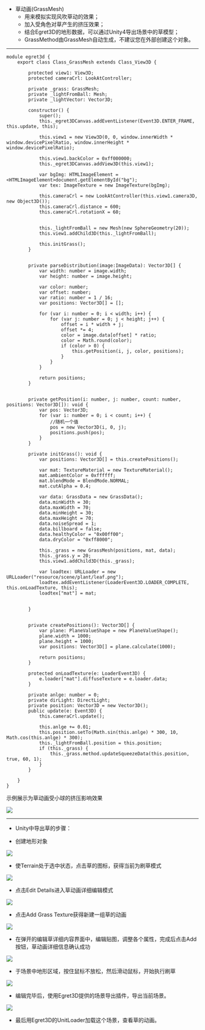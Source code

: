 
* 草动画(GrassMesh)
	* 用来模拟实现风吹草动的效果；
	* 加入受角色对草产生的挤压效果；
	* 结合Egret3D的地形数据，可以通过Unity4导出场景中的草模型；
	* GrassMethod由GrassMesh自动生成，不建议您在外部创建这个对象。
	
----------

	module egret3d {
	    export class Class_GrassMesh extends Class_View3D {
	
	        protected view1: View3D;
	        protected cameraCrl: LookAtController;
	
	        private _grass: GrassMesh;
	        private _lightFromBall: Mesh;
	        private _lightVector: Vector3D;
	
	        constructor() {
	            super();
	            this._egret3DCanvas.addEventListener(Event3D.ENTER_FRAME, this.update, this);
	
	            this.view1 = new View3D(0, 0, window.innerWidth * window.devicePixelRatio, window.innerHeight * window.devicePixelRatio);
	
	            this.view1.backColor = 0xff000000;
	            this._egret3DCanvas.addView3D(this.view1);
	
	            var bgImg: HTMLImageElement = <HTMLImageElement>document.getElementById("bg");
	            var tex: ImageTexture = new ImageTexture(bgImg);
	
	            this.cameraCrl = new LookAtController(this.view1.camera3D, new Object3D());
	            this.cameraCrl.distance = 600;
	            this.cameraCrl.rotationX = 60;
	
	
	            this._lightFromBall = new Mesh(new SphereGeometry(20));
	            this.view1.addChild3D(this._lightFromBall);
	
	            this.initGrass();
	        }
	
	
	        private parseDistribution(image:ImageData): Vector3D[] {
	            var width: number = image.width;
	            var height: number = image.height;
	
	            var color: number;
	            var offset: number;
	            var ratio: number = 1 / 16;
	            var positions: Vector3D[] = [];
	
	            for (var i: number = 0; i < width; i++) {
	                for (var j: number = 0; j < height; j++) {
	                    offset = i * width + j;
	                    offset *= 4;
	                    color = image.data[offset] * ratio;
	                    color = Math.round(color);
	                    if (color > 0) {
	                        this.getPosition(i, j, color, positions);
	                    }
	                }
	            }
	
	            return positions;
	        }
	
	
	        private getPosition(i: number, j: number, count: number, positions: Vector3D[]): void {
	            var pos: Vector3D;
	            for (var i: number = 0; i < count; i++) {
	                //随机一个值
	                pos = new Vector3D(i, 0, j);
	                positions.push(pos);
	            }
	        }
	
	        private initGrass(): void {
	            var positions: Vector3D[] = this.createPositions();
	
	            var mat: TextureMaterial = new TextureMaterial();
	            mat.ambientColor = 0xffffff;
	            mat.blendMode = BlendMode.NORMAL;
	            mat.cutAlpha = 0.4;
	
	            var data: GrassData = new GrassData();
	            data.minWidth = 30;
	            data.maxWidth = 70;
	            data.minHeight = 30;
	            data.maxHeight = 70;
	            data.noiseSpread = 1;
	            data.billboard = false;
	            data.healthyColor = "0x00ff00";
	            data.dryColor = "0xff8000";
	
	            this._grass = new GrassMesh(positions, mat, data);
	            this._grass.y = 20;
	            this.view1.addChild3D(this._grass);
	
	            var loadtex: URLLoader = new URLLoader("resource/scene/plant/leaf.png");
	            loadtex.addEventListener(LoaderEvent3D.LOADER_COMPLETE, this.onLoadTexture, this);
	            loadtex["mat"] = mat;
	
	
	        }
	
	
	        private createPositions(): Vector3D[] {
	            var plane: PlaneValueShape = new PlaneValueShape();
	            plane.width = 1000;
	            plane.height = 1000;
	            var positions: Vector3D[] = plane.calculate(1000);
	
	            return positions;
	        }
	
	        protected onLoadTexture(e: LoaderEvent3D) {
	            e.loader["mat"].diffuseTexture = e.loader.data;
	        }
	
	        private anlge: number = 0;
	        private dirLight: DirectLight;
	        private position: Vector3D = new Vector3D();
	        public update(e: Event3D) {
	            this.cameraCrl.update();
	
	            this.anlge += 0.01;
	            this.position.setTo(Math.sin(this.anlge) * 300, 10, Math.cos(this.anlge) * 300);
	            this._lightFromBall.position = this.position;
	            if (this._grass) {
	                this._grass.method.updateSqueezeData(this.position, true, 60, 1);
	            }
	        }
	
	    }
	} 
            
示例展示为草动画受小球的挤压影响效果

![](grassAnim.gif)

----------

* Unity中导出草的步骤：
	
* 创建地形对象

![](grass1.png)

* 使Terrain处于选中状态，点击草的图标，获得当前为刷草模式

![](grass2.png)

* 点击Edit Details进入草动画详细编辑模式

![](grass3.png)

* 点击Add Grass Texture获得新建一组草的动画

![](grass4.png)

* 在弹开的编辑草详细内容界面中，编辑贴图，调整各个属性，完成后点击Add按钮，草动画详细信息确认成功

![](grass5.png)

* 于场景中地形区域，按住鼠标不放松，然后滑动鼠标，开始执行刷草

![](grass6.png)

* 编辑完毕后，使用Egret3D提供的场景导出插件，导出当前场景。

![](grass7.png)

* 最后用Egret3D的UnitLoader加载这个场景，查看草的动画。
